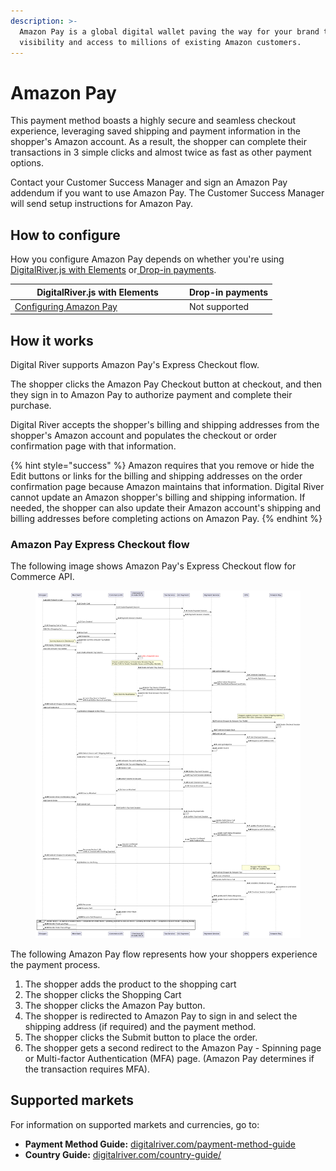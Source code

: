 ```yaml
---
description: >-
  Amazon Pay is a global digital wallet paving the way for your brand to gain
  visibility and access to millions of existing Amazon customers.
---
```


# Amazon Pay

This payment method boasts a highly secure and seamless checkout experience, leveraging saved shipping and payment information in the shopper's Amazon account. As a result, the shopper can complete their transactions in 3 simple clicks and almost twice as fast as other payment options.

Contact your Customer Success Manager and sign an Amazon Pay addendum if you want to use Amazon Pay. The Customer Success Manager will send setup instructions for Amazon Pay.

## How to configure&#x20;

How you configure Amazon Pay depends on whether you're using [DigitalRiver.js with Elements](../payments-solutions/digitalriver.js/) or[ Drop-in payments](../payments-solutions/drop-in/).

<table><thead><tr><th width="265">DigitalRiver.js with Elements</th><th>Drop-in payments</th></tr></thead><tbody><tr><td><a href="../payments-solutions/digitalriver.js/payment-methods/configuring-amazon-pay.md">Configuring Amazon Pay</a></td><td>Not supported</td></tr></tbody></table>

## How it works

Digital River supports Amazon Pay's Express Checkout flow.&#x20;

The shopper clicks the Amazon Pay Checkout button at checkout, and then they sign in to Amazon Pay to authorize payment and complete their purchase. &#x20;

Digital River accepts the shopper's billing and shipping addresses from the shopper's Amazon account and populates the checkout or order confirmation page with that information.&#x20;

{% hint style="success" %}
Amazon requires that you remove or hide the Edit buttons or links for the billing and shipping addresses on the order confirmation page because Amazon maintains that information. Digital River cannot update an Amazon shopper's billing and shipping information. If needed, the shopper can also update their Amazon account's shipping and billing addresses before completing actions on Amazon Pay.
{% endhint %}

### Amazon Pay Express Checkout flow

The following image shows Amazon Pay's Express Checkout flow for Commerce API.

<div align="left">

<figure><img src="../../.gitbook/assets/image (6) (1).png" alt=""><figcaption></figcaption></figure>

</div>

The following Amazon Pay flow represents how your shoppers experience the payment process.

1. The shopper adds the product to the shopping cart
2. The shopper clicks the Shopping Cart
3. The shopper clicks the Amazon Pay button.
4. The shopper is redirected to Amazon Pay to sign in and select the shipping address (if required) and the payment method.
5. The shopper clicks the Submit button to place the order.&#x20;
6. The shopper gets a second redirect to the Amazon Pay - Spinning page or Multi-factor Authentication (MFA) page. (Amazon Pay determines if the transaction requires MFA).

## Supported markets

For information on supported markets and currencies, go to:&#x20;

* **Payment Method Guide:** [digitalriver.com/payment-method-guide](https://www.digitalriver.com/payment-method/amazon-pay/)
* **Country Guide:** [digitalriver.com/country-guide/](https://www.digitalriver.com/country-guide/)
